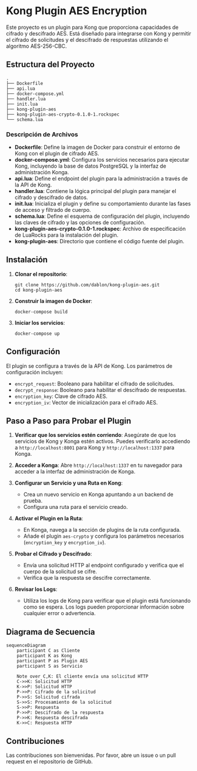 # Kong Plugin AES Encryption

Este proyecto es un plugin para Kong que proporciona capacidades de cifrado y descifrado AES. Está diseñado para integrarse con Kong y permitir el cifrado de solicitudes y el descifrado de respuestas utilizando el algoritmo AES-256-CBC.

## Estructura del Proyecto

```
.
├── Dockerfile
├── api.lua
├── docker-compose.yml
├── handler.lua
├── init.lua
├── kong-plugin-aes
├── kong-plugin-aes-crypto-0.1.0-1.rockspec
└── schema.lua
```

### Descripción de Archivos

- **Dockerfile**: Define la imagen de Docker para construir el entorno de Kong con el plugin de cifrado AES.
- **docker-compose.yml**: Configura los servicios necesarios para ejecutar Kong, incluyendo la base de datos PostgreSQL y la interfaz de administración Konga.
- **api.lua**: Define el endpoint del plugin para la administración a través de la API de Kong.
- **handler.lua**: Contiene la lógica principal del plugin para manejar el cifrado y descifrado de datos.
- **init.lua**: Inicializa el plugin y define su comportamiento durante las fases de acceso y filtrado de cuerpo.
- **schema.lua**: Define el esquema de configuración del plugin, incluyendo las claves de cifrado y las opciones de configuración.
- **kong-plugin-aes-crypto-0.1.0-1.rockspec**: Archivo de especificación de LuaRocks para la instalación del plugin.
- **kong-plugin-aes**: Directorio que contiene el código fuente del plugin.

## Instalación

1. **Clonar el repositorio**:
   ```
   git clone https://github.com/dablon/kong-plugin-aes.git
   cd kong-plugin-aes
   ```

2. **Construir la imagen de Docker**:
   ```
   docker-compose build
   ```

3. **Iniciar los servicios**:
   ```
   docker-compose up
   ```

## Configuración

El plugin se configura a través de la API de Kong. Los parámetros de configuración incluyen:

- `encrypt_request`: Booleano para habilitar el cifrado de solicitudes.
- `decrypt_response`: Booleano para habilitar el descifrado de respuestas.
- `encryption_key`: Clave de cifrado AES.
- `encryption_iv`: Vector de inicialización para el cifrado AES.

## Paso a Paso para Probar el Plugin

1. **Verificar que los servicios estén corriendo**:
   Asegúrate de que los servicios de Kong y Konga estén activos. Puedes verificarlo accediendo a `http://localhost:8001` para Kong y `http://localhost:1337` para Konga.

2. **Acceder a Konga**:
   Abre `http://localhost:1337` en tu navegador para acceder a la interfaz de administración de Konga.

3. **Configurar un Servicio y una Ruta en Kong**:
   - Crea un nuevo servicio en Konga apuntando a un backend de prueba.
   - Configura una ruta para el servicio creado.

4. **Activar el Plugin en la Ruta**:
   - En Konga, navega a la sección de plugins de la ruta configurada.
   - Añade el plugin `aes-crypto` y configura los parámetros necesarios (`encryption_key` y `encryption_iv`).

5. **Probar el Cifrado y Descifrado**:
   - Envía una solicitud HTTP al endpoint configurado y verifica que el cuerpo de la solicitud se cifre.
   - Verifica que la respuesta se descifre correctamente.

6. **Revisar los Logs**:
   - Utiliza los logs de Kong para verificar que el plugin está funcionando como se espera. Los logs pueden proporcionar información sobre cualquier error o advertencia.

## Diagrama de Secuencia

```mermaid
sequenceDiagram
    participant C as Cliente
    participant K as Kong
    participant P as Plugin AES
    participant S as Servicio

    Note over C,K: El cliente envía una solicitud HTTP
    C->>K: Solicitud HTTP
    K->>P: Solicitud HTTP
    P->>P: Cifrado de la solicitud
    P->>S: Solicitud cifrada
    S->>S: Procesamiento de la solicitud
    S->>P: Respuesta
    P->>P: Descifrado de la respuesta
    P->>K: Respuesta descifrada
    K->>C: Respuesta HTTP
```



## Contribuciones

Las contribuciones son bienvenidas. Por favor, abre un issue o un pull request en el repositorio de GitHub.
